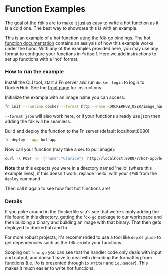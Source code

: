 # Function Examples

The goal of the `fdk`'s are to make it just as easy to write a hot function as
it is a cold one. The best way to showcase this is with an example.

This is an example of a hot function using the fdk-go bindings. The [hot function
documentation](https://github.com/fnproject/fn/blob/master/docs/developers/hot-functions.md)
contains an analysis of how this example works under the hood. With any of the
examples provided here, you may use any format to configure your functions in
`fn` itself. Here we add instructions to set up functions with a 'hot' format.

### How to run the example

Install the CLI tool, start a Fn server and run `docker login` to login to
DockerHub. See the [front page](https://github.com/fnproject/fn) for
instructions.

Initialize the example with an image name you can access:

```sh
fn init --runtime docker --format http --name <DOCKERHUB_USER/image_name>
```

`--format json` will also work here, or if your functions already use json
then adding the fdk will be seamless.

Build and deploy the function to the Fn server (default localhost:8080)

```sh
fn deploy --app hot-app
```

Now call your function (may take a sec to pull image):

```sh
curl -X POST -d '{"name":"Clarice"}' http://localhost:8080/r/hot-app/hello
```

**Note** that this expects you were in a directory named 'hello' (where this
example lives), if this doesn't work, replace 'hello' with your `$PWD` from
the `deploy` command.

Then call it again to see how fast hot functions are!

### Details

If you poke around in the Dockerfile you'll see that we're simply adding the
file found in this directory, getting the `fdk-go` package to our workspace
and then building a binary and building an image with that binary. That then
gets deployed to dockerhub and fn.

For more robust projects, it's recommended to use a tool like `dep` or
`glide` to get dependencies such as the `fdk-go` into your functions.

Scoping out `func.go` you can see that the handler code only deals with input
and output, and doesn't have to deal with decoding the formatting from
functions (i.e. i/o is presented through `io.Writer` and `io.Reader`). This
makes it much easier to write hot functions.

